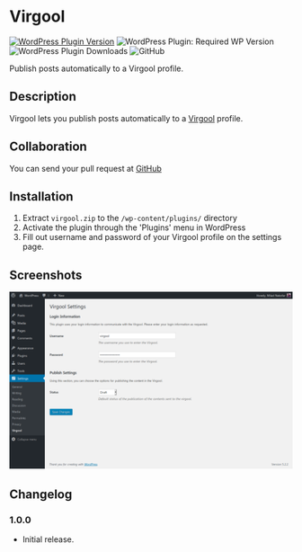 # Virgool
<!-- only:wp>
Contributors: nekofar  
Donate link: http://milad.nekofar.com/  
Tags: virgool, publish, persian  
Requires at least: 4.7.0  
Tested up to: 5.2.2  
Requires PHP: 5.6.4  
Stable tag: 1.0.0  
License: GPL-2.0+  
License URI: http://www.gnu.org/licenses/gpl-2.0.html
<only:wp -->

<!-- only:github/ -->
[![WordPress Plugin Version](https://img.shields.io/wordpress/plugin/v/virgool.svg)](https://wordpress.org/plugins/virgool)
![WordPress Plugin: Required WP Version](https://img.shields.io/wordpress/plugin/wp-version/virgool.svg)
![WordPress Plugin Downloads](https://img.shields.io/wordpress/plugin/dt/virgool.svg)
![GitHub](https://img.shields.io/github/license/nekofar/virgool.svg)
<!-- /only:github -->

Publish posts automatically to a Virgool profile.

## Description

Virgool lets you publish posts automatically to a [Virgool](https://virgool.io) profile.

## Collaboration

You can send your pull request at [GitHub](https://github.com/nekofar/virgool)

## Installation

1. Extract `virgool.zip` to the `/wp-content/plugins/` directory
2. Activate the plugin through the 'Plugins' menu in WordPress
3. Fill out username and password of your Virgool profile on the settings page.

## Screenshots

<!-- only:github/ -->
![Virgool options under Settings.](assets/screenshot-1.png)
<!-- /only:github -->

<!-- only:wp>
1. Virgool options under Settings.
<only:wp -->

## Changelog

### 1.0.0
* Initial release.
